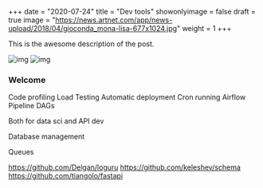 +++
date = "2020-07-24"
title = "Dev tools"
showonlyimage = false
draft = true
image = "https://news.artnet.com/app/news-upload/2018/04/gioconda_mona-lisa-677x1024.jpg"
weight = 1
+++

This is the awesome description of the post.
<!--more-->

![img](https://news.artnet.com/app/news-upload/2018/04/gioconda_mona-lisa-677x1024.jpg)
![img](/img/posts/image.jpg)

### Welcome

Code profiling
Load Testing
Automatic deployment
Cron running
Airflow Pipeline DAGs

Both for data sci and API dev

Database management

Queues

https://github.com/Delgan/loguru
https://github.com/keleshev/schema
https://github.com/tiangolo/fastapi